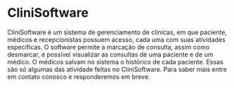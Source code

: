 <h1>CliniSoftware</h1>

<p>CliniSoftware é um sistema de gerenciamento de clínicas, em que paciente, médicos e recepcionistas possuem acesso, cada uma com suas atividades específicas. O software permite a marcação de consulta, assim como desmarcar, é possível visualizar as consultas de uma paciente e de um médico. O médicos salvam no sistema o histórico de cada paciente. Essas são só algumas das atividade feitas no CliniSoftware. Para saber mais entre em contato conosco e responderemos em breve.
</p>
